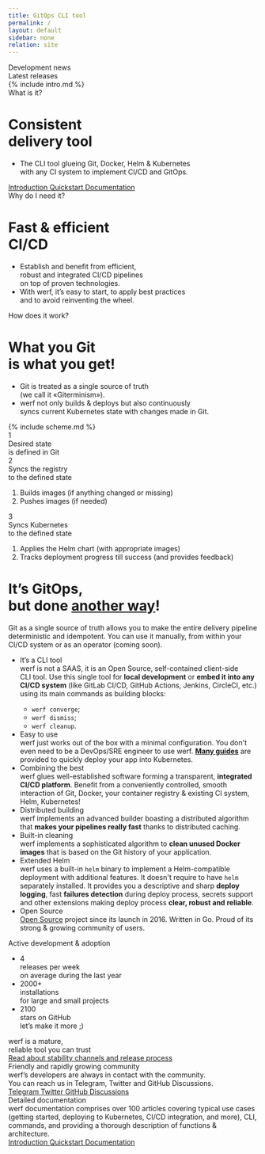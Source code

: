 ```yaml
---
title: GitOps CLI tool
permalink: /
layout: default
sidebar: none
relation: site
---
```


<div class="news-and-updates">
    <div class="news-and-updates__block">
        <div class="news-and-updates__title">
            Development news
        </div>
        <div class="news-and-updates__item" id="nau-news"></div>
    </div>
    <div class="news-and-updates__block">
        <div class="news-and-updates__title">
            Latest releases
        </div>
        <div class="news-and-updates__row" id="nau-releases"></div>
    </div>
</div>

<div class="intro-scheme" id="intro-scheme">
    <div class="page__container intro-scheme__container">
        {% include intro.md %}
    </div>
</div>

<div class="intro">
    <div class="intro__bg" id="intro-bg"></div>
    <div class="page__container intro__container">
        <div class="intro__row">
            <div class="intro__row-item" id="intro-title">
                <div class="intro__subtitle">What is it?</div>
                <h1 class="intro__title">Consistent<br/>delivery tool</h1>
                <ul class="intro__features">
                    <li>The CLI tool glueing Git, Docker, Helm & Kubernetes<br/>
                    with any CI system to implement CI/CD and GitOps.</li>
                </ul>
                <div class="intro__btns page__btn-group">
                    <a href="{{ "introduction.html" | true_relative_url }}" target="_blank" class="page__btn page__btn_b page__btn_small">
                        Introduction
                    </a>
                    <a href="{{ "documentation/quickstart.html" | true_relative_url }}" target="_blank" class="page__btn page__btn_b page__btn_small">
                        Quickstart
                    </a>
                    <a href="{{ "documentation/index.html" | true_relative_url }}" target="_blank" class="page__btn page__btn_b page__btn_small">
                        Documentation
                    </a>
                </div>
            </div>
        </div>
    </div>
</div>

<div class="intro">
    <div class="page__container intro__container">
        <div class="intro__row">
            <div class="intro__row-item" id="intro-title">
                <div class="intro__subtitle">Why do I need it?</div>
                <h1 class="intro__title">Fast & efficient<br/>CI/CD</h1>
                <ul class="intro__features">
                    <li>Establish and benefit from efficient,<br/>
                    robust and integrated CI/CD pipelines<br/>
                    on top of proven technologies.</li>
                    <li>With werf, it’s easy to start, to apply best practices<br/>
                    and to avoid reinventing the wheel.</li>
                </ul>
            </div>
        </div>
    </div>
</div>

<div class="presentation" id="presentation">
    <div class="page__container presentation__container">
        <div class="presentation__row">
            <div class="presentation__row-item" id="presentation-title">
                <div class="presentation__subtitle">How does it work?</div>
                <h1 class="presentation__title">What you Git<br/> is what you get!</h1>
                <ul class="presentation__features">
                    <li>Git is treated as a single source of truth<br/>
                    (we call it «Giterminism»).</li>
                    <li>werf not only builds & deploys but also continuously<br/>
                    syncs current Kubernetes state with changes made in Git.</li>
                </ul>
            </div>
            <div class="presentation__row-item presentation__row-item_scheme">
                {% include scheme.md %}
            </div>
        </div>
    </div>
</div>

<div class="page__container">
    <div class="presentation-notes">
        <div class="presentation-notes__item" id="presentation-notes-1">
            <div class="presentation-notes__item-num">1</div>
            <div class="presentation-notes__item-title">
                Desired state<br>
                is defined in Git
            </div>
            <div class="presentation-notes__item-text"></div>
        </div>
        <div class="presentation-notes__item" id="presentation-notes-2">
            <div class="presentation-notes__item-num">2</div>
            <div class="presentation-notes__item-title">
                Syncs the registry<br>
                to the defined state
            </div>
            <div class="presentation-notes__item-text">
                <ol>
                    <li>
                        Builds images (if anything changed or missing)
                    </li>
                    <li>
                        Pushes images (if needed)
                    </li>
                </ol>
            </div>
        </div>
        <div class="presentation-notes__item" id="presentation-notes-3">
            <div class="presentation-notes__item-num">3</div>
            <div class="presentation-notes__item-title">
                Syncs Kubernetes<br>
                to the defined state
            </div>
            <div class="presentation-notes__item-text">
                <ol>
                    <li>
                        Applies the Helm chart (with appropriate images)
                    </li>
                    <li>
                        Tracks deployment progress till success (and provides feedback)
                    </li>
                </ol>
            </div>
        </div>
    </div>
</div>

<div class="welcome">
    <div class="page__container">
        <div class="welcome__content">
            <h1 class="welcome__title">
                It’s GitOps,<br/>
                but done <a href="https://www.youtube.com/watch?v=FPMuVdW2hYs"><b>another way</b></a>!
            </h1>
            <div class="welcome__subtitle">
                Git as a single source of&nbsp;truth allows you to&nbsp;make the&nbsp;entire delivery pipeline deterministic and&nbsp;idempotent.
                You can use it manually, from within your CI/CD system or&nbsp;as&nbsp;an&nbsp;operator (coming&nbsp;soon).
            </div>
        </div>
    </div>
</div>

<div class="features">
    <div class="page__container">
        <ul class="features__list">
            <li class="features__list-item">
                <div class="features__list-item-icon features__list-item-icon_lifecycle"></div>
                <div class="features__list-item-title">It’s a CLI tool</div>
                <div class="features__list-item-text">
                    werf is not a SAAS, it is an Open Source, self-contained client-side CLI&nbsp;tool. Use this single tool for <b>local development</b> or <b>embed it into any CI/CD system</b> (like GitLab CI/CD, GitHub Actions, Jenkins, CircleCI, etc.) using its main commands as building blocks:
                    <ul>
                        <li><code>werf converge</code>;</li>
                        <li><code>werf dismiss</code>;</li>
                        <li><code>werf cleanup</code>.</li>
                    </ul>
                </div>
            </li>
            <li class="features__list-item">
                <div class="features__list-item-icon features__list-item-icon_easy"></div>
                <div class="features__list-item-title">Easy to use</div>
                <div class="features__list-item-text">
                    werf just works out of the box with a minimal configuration. You don't even need to be a DevOps/SRE engineer to use werf. <a href="{{ "documentation/guides.html" | true_relative_url }}"><b>Many guides</b></a> are provided to quickly deploy your app into Kubernetes.
                </div>
            </li>
            <li class="features__list-item">
                <div class="features__list-item-icon features__list-item-icon_config"></div>
                <div class="features__list-item-title">Combining the best</div>
                <div class="features__list-item-text">
                    werf glues well-established software forming a transparent, <b>integrated CI/CD platform</b>. Benefit from a conveniently controlled, smooth interaction of Git, Docker, your container registry &amp; existing CI system, Helm, Kubernetes!
                </div>
            </li>
            <li class="features__list-item">
                <div class="features__list-item-icon features__list-item-icon_kubernetes"></div>
                <div class="features__list-item-title">Distributed building</div>
                <div class="features__list-item-text">
                    werf implements an advanced builder boasting a distributed algorithm that <b>makes your pipelines really fast</b> thanks to distributed caching.
                </div>
            </li>
            <li class="features__list-item">
                <div class="features__list-item-icon features__list-item-icon_debug"></div>
                <div class="features__list-item-title">Built-in cleaning</div>
                <div class="features__list-item-text">
                    werf implements a sophisticated algorithm to <b>clean unused Docker images</b> that is based on the Git history of your application.
                </div>
            </li>
            <li class="features__list-item">
                <div class="features__list-item-icon features__list-item-icon_helm"></div>
                <div class="features__list-item-title">Extended Helm</div>
                <div class="features__list-item-text">
                    werf uses a built-in <code>helm</code> binary to implement a Helm-compatible deployment with additional features. It doesn't require to have <code>helm</code> separately installed. It provides you a descriptive and sharp <b>deploy logging</b>, fast <b>failures detection</b> during deploy process, secrets support and other extensions making deploy process <b>clear, robust and reliable</b>.
                </div>
            </li>
            <li class="features__list-item features__list-item_special">
                <div class="features__list-item-title">Open Source</div>
                <div class="features__list-item-description">
                    <a href="https://github.com/werf/werf" target="_blank">Open Source</a> project since its launch in 2016. Written in Go. Proud of its strong &amp; growing community of users.
                </div>
            </li>
        </ul>
    </div>
</div>

<div class="stats">
    <div class="page__container">
        <div class="stats__content">
            <div class="stats__title">Active development & adoption</div>
            <ul class="stats__list">
                <li class="stats__list-item">
                    <div class="stats__list-item-num">4</div>
                    <div class="stats__list-item-title">releases per week</div>
                    <div class="stats__list-item-subtitle">on average during the last year</div>
                </li>
                <li class="stats__list-item">
                    <div class="stats__list-item-num">2000+</div>
                    <div class="stats__list-item-title">installations</div>
                    <div class="stats__list-item-subtitle">for large and small projects</div>
                </li>
                <li class="stats__list-item">
                    <div class="stats__list-item-num gh_counter">2100</div>
                    <div class="stats__list-item-title">stars on GitHub</div>
                    <div class="stats__list-item-subtitle">let’s make it more ;)</div>
                </li>
            </ul>
        </div>
    </div>
</div>

<div class="reliability">
    <div class="page__container">
        <div class="reliability__content">
            <div class="reliability__column">
                <div class="reliability__title">
                    werf is a mature,<br>
                    reliable tool you can trust
                </div>
                <a href="{{ "installation.html#all-changes-in-werf-go-through-all-stability-channels" | true_relative_url }}" class="page__btn page__btn_b page__btn_small page__btn_inline">
                    Read about stability channels and release process
                </a>
            </div>
            <div class="reliability__column reliability__column_image">
                <div class="reliability__image"></div>
            </div>
        </div>
    </div>
</div>

<div class="community">
    <div class="page__container">
        <div class="community__content">
            <div class="community__title">Friendly and rapidly growing community</div>
            <div class="community__subtitle">werf’s developers are always in contact with the community.<br/> You can reach us in Telegram, Twitter and GitHub Discussions.</div>
            <div class="community__btns">
                <a href="{{ site.social_links[page.lang].telegram }}" target="_blank" class="page__btn page__btn_w community__btn">
                    <span class="page__icon page__icon_telegram"></span>
                    Telegram
                </a>
                <a href="{{ site.social_links[page.lang].twitter }}" target="_blank" class="page__btn page__btn_w community__btn">
                    <span class="page__icon page__icon_twitter"></span>
                    Twitter
                </a>
                <a href="https://github.com/werf/werf/discussions" rel="noopener noreferrer" target="_blank" class="page__btn page__btn_w community__btn">
                    <span class="page__icon page__icon_github"></span>
                    GitHub Discussions
                </a>
            </div>
        </div>
    </div>
</div>

<div class="page__container">
    <div class="documentation">
        <div class="documentation__image">
        </div>
        <div class="documentation__info">
            <div class="documentation__info-title">
                Detailed documentation
            </div>
            <div class="documentation__info-text">
                werf documentation comprises over 100 articles covering typical use cases (getting started, deploying to Kubernetes, CI/CD integration, and more), CLI, commands, and providing a thorough description of functions & architecture.
            </div>
        </div>
        <div class="documentation__btns">
            <a href="{{ "introduction.html" | true_relative_url }}" class="page__btn page__btn_b documentation__btn">
                Introduction
            </a>
            <a href="{{ "documentation/quickstart.html" | true_relative_url }}" class="page__btn page__btn_o documentation__btn">
                Quickstart
            </a>
            <a href="{{ "documentation/index.html" | true_relative_url }}" class="page__btn page__btn_o documentation__btn">
                Documentation
            </a>
        </div>
    </div>
</div>
